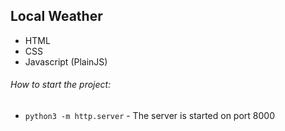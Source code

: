 ## Local Weather

- HTML
- CSS
- Javascript (PlainJS)

###### How to start the project:

- ```python3 -m http.server``` - The server is started on port 8000